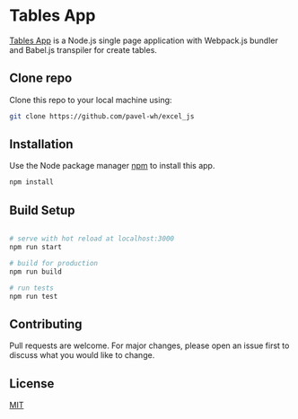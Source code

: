 # Tables App

[Tables App](https://tables-js.web.app/) is a Node.js single page application with Webpack.js bundler and Babel.js transpiler for create tables.

## Clone repo

Clone this repo to your local machine using:

```bash
git clone https://github.com/pavel-wh/excel_js
```

## Installation

Use the Node package manager [npm](https://www.npmjs.com/) to install this app.

```bash
npm install
```

## Build Setup

```bash

# serve with hot reload at localhost:3000
npm run start

# build for production
npm run build

# run tests
npm run test
```

## Contributing

Pull requests are welcome. For major changes, please open an issue first to discuss what you would like to change.

## License

[MIT](https://choosealicense.com/licenses/mit/)
